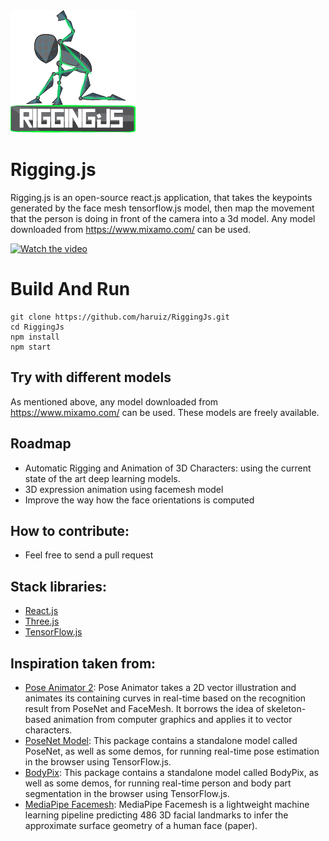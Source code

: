<img src="./assets/logo.png" width="200" alt="logo"/>

# Rigging.js 

Rigging.js is an open-source react.js application, that takes the keypoints generated by the face mesh tensorflow.js model, then map the movement that the person is doing in front of the camera into a 3d model. Any model downloaded from https://www.mixamo.com/ can be used. 

[![Watch the video](https://img.youtube.com/vi/OCoEztcBNms/maxresdefault.jpg)](https://youtu.be/OCoEztcBNms)

# Build And Run
````
git clone https://github.com/haruiz/RiggingJs.git
cd RiggingJs
npm install
npm start
```` 

## Try with different models

As mentioned above, any model downloaded from https://www.mixamo.com/ can be used. These models are freely available.

## Roadmap

- Automatic Rigging and Animation of 3D Characters: using the current state of the art deep learning models.
- 3D expression animation using facemesh model 
- Improve the way how the face orientations is computed

## How to contribute:

- Feel free to send a pull request

## Stack libraries:
- [React.js](https://reactjs.org/)
- [Three.js](https://threejs.org/)
- [TensorFlow.js](https://js.tensorflow.org/api/latest/)

## Inspiration taken from:

- [Pose Animator 2](https://github.com/yemount/pose-animator): Pose Animator takes a 2D vector illustration and animates its containing curves in real-time based on the recognition result from PoseNet and FaceMesh. It borrows the idea of skeleton-based animation from computer graphics and applies it to vector characters.
- [PoseNet Model](https://github.com/tensorflow/tfjs-models/tree/master/posenet):
This package contains a standalone model called PoseNet, as well as some demos, for running real-time pose estimation in the browser using TensorFlow.js.
- [BodyPix](https://github.com/tensorflow/tfjs-models/tree/master/body-pix): This package contains a standalone model called BodyPix, as well as some demos, for running real-time person and body part segmentation in the browser using TensorFlow.js.
- [MediaPipe Facemesh](https://github.com/tensorflow/tfjs-models/tree/master/facemesh): MediaPipe Facemesh is a lightweight machine learning pipeline predicting 486 3D facial landmarks to infer the approximate surface geometry of a human face (paper).



